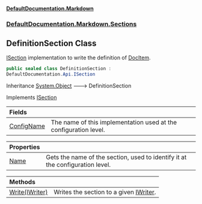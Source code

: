 #### [DefaultDocumentation.Markdown](index.md 'index')
### [DefaultDocumentation.Markdown.Sections](index.md#DefaultDocumentation.Markdown.Sections 'DefaultDocumentation.Markdown.Sections')

## DefinitionSection Class

[ISection](https://github.com/Doraku/DefaultDocumentation/blob/master/documentation/api/ISection.md 'DefaultDocumentation.Api.ISection') implementation to write the definition of [DocItem](https://github.com/Doraku/DefaultDocumentation/blob/master/documentation/api/DocItem.md 'DefaultDocumentation.Models.DocItem').

```csharp
public sealed class DefinitionSection :
DefaultDocumentation.Api.ISection
```

Inheritance [System.Object](https://docs.microsoft.com/en-us/dotnet/api/System.Object 'System.Object') &#129106; DefinitionSection

Implements [ISection](https://github.com/Doraku/DefaultDocumentation/blob/master/documentation/api/ISection.md 'DefaultDocumentation.Api.ISection')

| Fields | |
| :--- | :--- |
| [ConfigName](DefinitionSection.ConfigName.md 'DefaultDocumentation.Markdown.Sections.DefinitionSection.ConfigName') | The name of this implementation used at the configuration level. |

| Properties | |
| :--- | :--- |
| [Name](DefinitionSection.Name.md 'DefaultDocumentation.Markdown.Sections.DefinitionSection.Name') | Gets the name of the section, used to identify it at the configuration level. |

| Methods | |
| :--- | :--- |
| [Write(IWriter)](DefinitionSection.Write(IWriter).md 'DefaultDocumentation.Markdown.Sections.DefinitionSection.Write(DefaultDocumentation.Api.IWriter)') | Writes the section to a given [IWriter](https://github.com/Doraku/DefaultDocumentation/blob/master/documentation/api/IWriter.md 'DefaultDocumentation.Api.IWriter'). |
